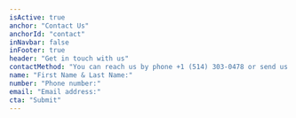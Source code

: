 ```yaml
---
isActive: true
anchor: "Contact Us"
anchorId: "contact"
inNavbar: false
inFooter: true
header: "Get in touch with us"
contactMethod: "You can reach us by phone +1 (514) 303-0478 or send us an e-mail with the form below."
name: "First Name & Last Name:"
number: "Phone number:"
email: "Email address:"
cta: "Submit"
---
```

